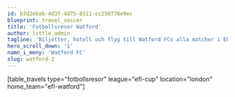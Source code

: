 ```yaml
---
id: b7d2ebab-4d3f-4d75-8311-cc258778e9ec
blueprint: travel_soccer
title: 'Fotbollsresor Watford'
author: little_admin
tagline: 'Biljetter, hotell och flyg till Watford FCs alla matcher i EFL Cup'
hero_scroll_down: '1'
namn_i_meny: 'Watford FC'
slug: watford-2
---
```

<p>[table_travels type="fotbollsresor" league="efl-cup" location="london" home_team="efl-watford"]</p>
